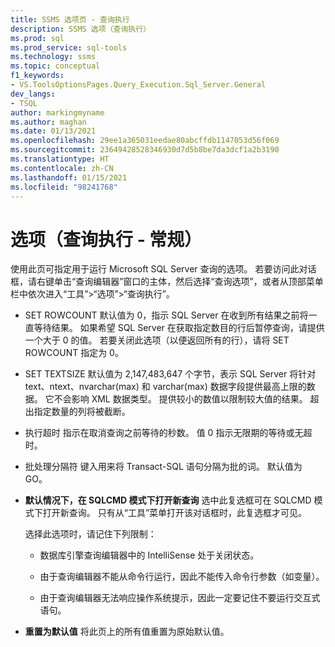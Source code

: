 ```yaml
---
title: SSMS 选项页 - 查询执行
description: SSMS 选项（查询执行）
ms.prod: sql
ms.prod_service: sql-tools
ms.technology: ssms
ms.topic: conceptual
f1_keywords:
- VS.ToolsOptionsPages.Query_Execution.Sql_Server.General
dev_langs:
- TSQL
author: markingmyname
ms.author: maghan
ms.date: 01/13/2021
ms.openlocfilehash: 29ee1a365031eedae80abcffdb1147053d56f069
ms.sourcegitcommit: 23649428528346930d7d5b8be7da3dcf1a2b3190
ms.translationtype: HT
ms.contentlocale: zh-CN
ms.lasthandoff: 01/15/2021
ms.locfileid: "98241768"
---
```

# <a name="options-query-execution---general"></a>选项（查询执行 - 常规）

使用此页可指定用于运行 Microsoft SQL Server 查询的选项。 若要访问此对话框，请右键单击“查询编辑器”窗口的主体，然后选择“查询选项”，或者从顶部菜单栏中依次进入“工具”>“选项”>“查询执行”。

- SET ROWCOUNT  默认值为 0，指示 SQL Server 在收到所有结果之前将一直等待结果。 如果希望 SQL Server 在获取指定数目的行后暂停查询，请提供一个大于 0 的值。 若要关闭此选项（以便返回所有的行），请将 SET ROWCOUNT 指定为 0。

- SET TEXTSIZE 默认值为 2,147,483,647 个字节，表示 SQL Server 将针对 text、ntext、nvarchar(max) 和 varchar(max) 数据字段提供最高上限的数据。 它不会影响 XML 数据类型。 提供较小的数值以限制较大值的结果。 超出指定数量的列将被截断。

- 执行超时  指示在取消查询之前等待的秒数。 值 0 指示无限期的等待或无超时。

- 批处理分隔符 键入用来将 Transact-SQL 语句分隔为批的词。 默认值为 GO。

- **默认情况下，在 SQLCMD 模式下打开新查询** 选中此复选框可在 SQLCMD 模式下打开新查询。 只有从“工具”菜单打开该对话框时，此复选框才可见。

    选择此选项时，请记住下列限制：

    - 数据库引擎查询编辑器中的 IntelliSense 处于关闭状态。

    - 由于查询编辑器不能从命令行运行，因此不能传入命令行参数（如变量）。

    - 由于查询编辑器无法响应操作系统提示，因此一定要记住不要运行交互式语句。

- **重置为默认值** 将此页上的所有值重置为原始默认值。